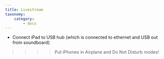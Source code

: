 ```yaml
---
title: Livestream
taxonomy:
    category:
        - docs
---
```


- Connect iPad to USB hub (which is connected to ethernet and USB out from soundboard)

>>>> Put iPhones in Airplane and Do Not Disturb modes!

